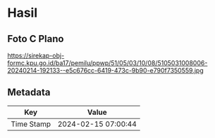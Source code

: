 # Hasil

## Foto C Plano

https://sirekap-obj-formc.kpu.go.id/ba17/pemilu/ppwp/51/05/03/10/08/5105031008006-20240214-192133--e5c676cc-6419-473c-9b90-e790f7350559.jpg


## Metadata

| Key        | Value               |
| ---------- | ------------------- |
| Time Stamp | 2024-02-15 07:00:44 |



